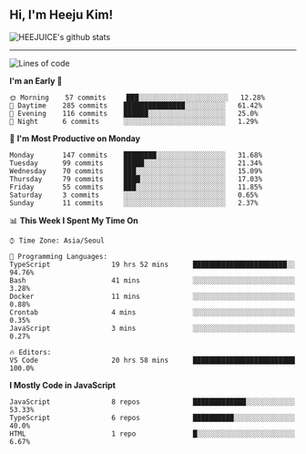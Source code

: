 ## Hi, I'm Heeju Kim!

![HEEJUICE's github stats](https://github-readme-stats.vercel.app/api?username=HEEJUICE&show_icons=true)

---
<!--START_SECTION:waka-->
![Lines of code](https://img.shields.io/badge/From%20Hello%20World%20I%27ve%20Written-18.0%20million%20lines%20of%20code-blue)

**I'm an Early 🐤** 

```text
🌞 Morning    57 commits     ███░░░░░░░░░░░░░░░░░░░░░░   12.28% 
🌆 Daytime    285 commits    ███████████████░░░░░░░░░░   61.42% 
🌃 Evening    116 commits    ██████░░░░░░░░░░░░░░░░░░░   25.0% 
🌙 Night      6 commits      ░░░░░░░░░░░░░░░░░░░░░░░░░   1.29%

```
📅 **I'm Most Productive on Monday** 

```text
Monday       147 commits    ████████░░░░░░░░░░░░░░░░░   31.68% 
Tuesday      99 commits     █████░░░░░░░░░░░░░░░░░░░░   21.34% 
Wednesday    70 commits     ███░░░░░░░░░░░░░░░░░░░░░░   15.09% 
Thursday     79 commits     ████░░░░░░░░░░░░░░░░░░░░░   17.03% 
Friday       55 commits     ███░░░░░░░░░░░░░░░░░░░░░░   11.85% 
Saturday     3 commits      ░░░░░░░░░░░░░░░░░░░░░░░░░   0.65% 
Sunday       11 commits     ░░░░░░░░░░░░░░░░░░░░░░░░░   2.37%

```


📊 **This Week I Spent My Time On** 

```text
⌚︎ Time Zone: Asia/Seoul

💬 Programming Languages: 
TypeScript               19 hrs 52 mins      ███████████████████████░░   94.76% 
Bash                     41 mins             ░░░░░░░░░░░░░░░░░░░░░░░░░   3.28% 
Docker                   11 mins             ░░░░░░░░░░░░░░░░░░░░░░░░░   0.88% 
Crontab                  4 mins              ░░░░░░░░░░░░░░░░░░░░░░░░░   0.35% 
JavaScript               3 mins              ░░░░░░░░░░░░░░░░░░░░░░░░░   0.27%

🔥 Editors: 
VS Code                  20 hrs 58 mins      █████████████████████████   100.0%

```

**I Mostly Code in JavaScript** 

```text
JavaScript               8 repos             █████████████░░░░░░░░░░░░   53.33% 
TypeScript               6 repos             ██████████░░░░░░░░░░░░░░░   40.0% 
HTML                     1 repo              █░░░░░░░░░░░░░░░░░░░░░░░░   6.67%

```



<!--END_SECTION:waka-->
